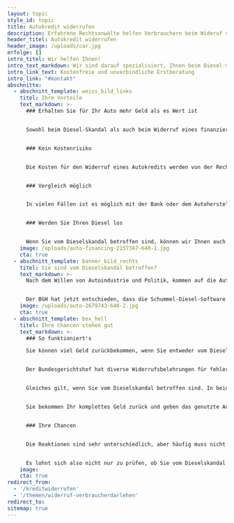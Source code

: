 ```yaml
---
layout: topic
style_id: topic
title: Autokredit widerrufen
description: Erfahrene Rechtsanwälte helfen Verbrauchern beim Wideruf von Autokrediten und Kfz Finanzierungen.
header_titel: Autokredit widerrufen
header_image: /uploads/car.jpg
erfolge: []
intro_titel: Wir helfen Ihnen!
intro_text_markdown: Wir sind darauf spezialisiert, Ihnen beim Diesel-Skandal und bei Widerruf Ihres Autokredites zu helfen!
intro_link_text: Kostenfreie und unverbindliche Erstberatung
intro_link: "#kontakt"
abschnitte:
  - abschnitt_template: weiss_bild_links
    titel: Ihre Vorteile
    text_markdown: >-
      ### Erhalten Sie für Ihr Auto mehr Geld als es Wert ist


      Sowohl beim Diesel-Skandal als auch beim Widerruf eines finanzierten Autokaufs bekommen Sie alle von Ihnen geleisteten Zahlungen zurück und müssen allenfalls einen geringen Ersatz für die Nutzung des Autos zahlen. Dieser ist jedoch viel niedriger als der tatsächliche Wertverlust.


      ### Kein Kostenrisiko


      Die Kosten für den Widerruf eines Autokredits werden von der Rechtsschutzversicherung gezahlt. In vielen Fällen kann sogar jetzt noch eine Rechtsschutzversicherung abgeschlossen werden. Das Vorgehen gegen die Bank, wenn Sie ein Autokredit widerrufen, kostet Sie also kein Geld.


      ### Vergleich möglich


      In vielen Fällen ist es möglich mit der Bank oder dem Autohersteller einen Vergleich zu schließen. So kann z.B. das Auto behalten werden und Sie erhalten einfach eine Art Entschädigung dafür, dass der Widerruf nicht weiterverfolgt wird.


      ### Werden Sie Ihren Diesel los


      Wenn Sie vom Dieselskandal betroffen sind, können wir Ihnen auch helfen. Egal ob Sie einen VW, Audi oder Mercedes fahren. Wir helfen Ihnen dabei, Ihr Geld zurück zu erhalten.
    image: /uploads/auto-financing-2157347-640-1.jpg
    cta: true
  - abschnitt_template: banner_bild_rechts
    titel: Sie sind vom Dieselskandal betroffen?
    text_markdown: >-
      Nach dem Willen von Autoindustrie und Politik, kommen auf die Autofahrer harte Zeiten zu. VW, BMW und Mercedes haben nicht nur den Dieselskandal verursacht, sondern auch geschafft, dass die Politik die Kosten auf die Autofahrer abwälzen will. Es drohen Dieselfahrverbote in Innenstädten. Dies könnte aber auch nur der erste Schritt zu generellen Fahrverboten sein.


      Der BGH hat jetzt entschieden, dass die Schummel-Diesel-Software von VW einen Sachmangel darstellt. Holen Sie sich jetzt Ihr Geld zurück.
    image: /uploads/auto-2679743-640-2.jpg
    cta: true
  - abschnitt_template: box_hell
    titel: Ihre Chancen stehen gut
    text_markdown: >-
      ### So funktioniert's

      Sie können viel Geld zurückbekommen, wenn Sie entweder vom Diesel-Skandal betroffen sind oder Ihr Auto auf Kredit gekauft haben.


      Der Bundesgerichtshof hat diverse Widerrufsbelehrungen für fehlerhaft erklärt. Die Folge ist, dass die Frist für den Widerruf Ihres Autokredits nicht aufhörte zu laufen und die Auto Kredite somit noch heute widerrufen werden können. Verbraucherschützer sprechen insoweit vom „ewigen Widerrufsrecht“. Haben Sie den Autokredit bei der Hausbank des Autoverkäufers finanziert, wird von einem „verbundenen Geschäft“ gesprochen. Dieses führt dazu, dass durch den Widerruf auch der Autokaufvertrag rückgängig gemacht wird.


      Gleiches gilt, wenn Sie vom Dieselskandal betroffen sind. In beiden Fällen gilt:


      Sie bekommen Ihr komplettes Geld zurück und geben das genutzte Auto zurück. In vielen Fällen müssen Sie nicht einmal Geld für die Nutzung des Autos zahlen. Dies ist jedoch eine Frage des Einzelfalles. Unsere Anwälte beraten Sie hierzu sehr gern.


      ### Ihre Chancen


      Die Reaktionen sind sehr unterschiedlich, aber häufig muss nicht einmal der Rechtsweg beschritten werden. Oft ist mit Banken oder Autoherstellern ein Vergleich auch ohne Gerichtsverfahren möglich. So können unsere Anwälte zum Beispiel für Sie erreichen, dass der Kaufpreis für das Auto nachträglich reduziert wird oder die Verträge komplett rückabgewickelt werden.


      Es lohnt sich also nicht nur zu prüfen, ob Sie vom Dieselskandal betroffen sind, sondern auch, ob Ihre Widerrufsbelehrung fehlerhaft ist und der Ausstieg aus dem Darlehensvertrag gelingt!
    image: 
    cta: true
redirect_from: 
  - '/kreditwiderrufen'
  - '/themen/widerruf-verbraucherdarlehen'
redirect_to: 
sitemap: true
---
```

